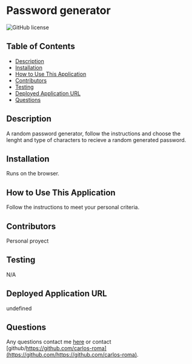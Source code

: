 # Password generator
  ![GitHub license](https://img.shields.io/badge/license-MIT-blue.svg)
  
  ## Table of Contents
  * [Description](#description)
  * [Installation](#installation)
  * [How to Use This Application](#How-to-use-this-application)
  * [Contributors](#contributors)
  * [Testing](#testing)
  * [Deployed Application URL](#Deployed-application-url)
  * [Questions](#questions)
  
  ## Description
  A random password generator, follow the instructions and choose the lenght and  type of  characters to  recieve a random generated  password.
  
  ## Installation
  Runs on the browser.
  
  ## How to Use This Application
  Follow the instructions to meet your personal criteria.
  
  ## Contributors
  Personal proyect
  
  ## Testing
  N/A
  
  ## Deployed Application URL
  undefined
  

  
  ## Questions
  Any questions contact me [here](mailto:adrianc.rm0@gmail.com?subject=[GitHub]%20Dev%20Connect) or contact [github/https://github.com/carlos-roma](https://github.com/https://github.com/carlos-roma).
  